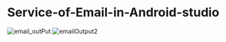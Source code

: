 # Service-of-Email-in-Android-studio
![email_outPut](https://user-images.githubusercontent.com/81187698/128501310-73d8b2bc-a526-42b4-9fdf-5821da4681b0.PNG)
![emailOutput2](https://user-images.githubusercontent.com/81187698/128501322-883ddd78-ca92-4485-abb0-247042acd810.PNG)
